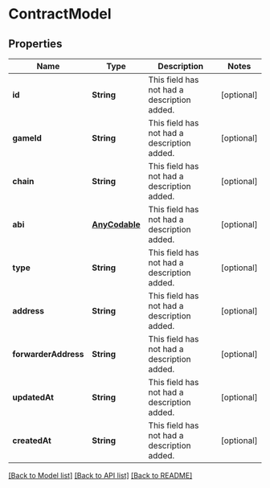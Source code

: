 # ContractModel

## Properties
Name | Type | Description | Notes
------------ | ------------- | ------------- | -------------
**id** | **String** | This field has not had a description added. | [optional] 
**gameId** | **String** | This field has not had a description added. | [optional] 
**chain** | **String** | This field has not had a description added. | [optional] 
**abi** | [**AnyCodable**](.md) | This field has not had a description added. | [optional] 
**type** | **String** | This field has not had a description added. | [optional] 
**address** | **String** | This field has not had a description added. | [optional] 
**forwarderAddress** | **String** | This field has not had a description added. | [optional] 
**updatedAt** | **String** | This field has not had a description added. | [optional] 
**createdAt** | **String** | This field has not had a description added. | [optional] 

[[Back to Model list]](../README.md#documentation-for-models) [[Back to API list]](../README.md#documentation-for-api-endpoints) [[Back to README]](../README.md)


